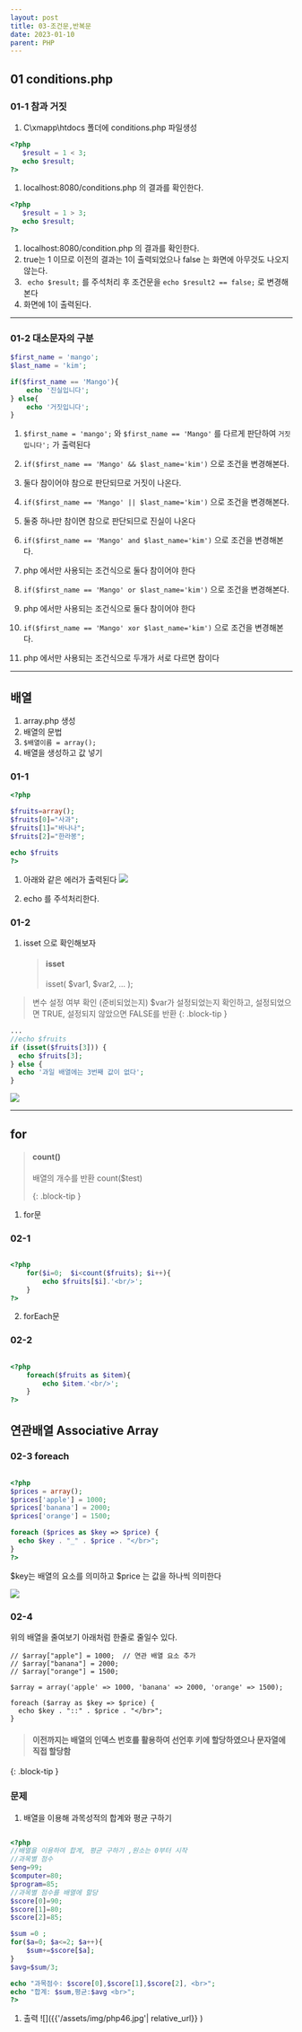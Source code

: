 ```yaml
---
layout: post
title: 03-조건문,반복문
date: 2023-01-10
parent: PHP
---
```


## 01 conditions.php

### 01-1 참과 거짓

1. C\xmapp\htdocs 폴더에 conditions.php 파일생성

```php
<?php
   $result = 1 < 3;
   echo $result;
?>
```

1. localhost:8080/conditions.php 의 결과를 확인한다.

```php
<?php
   $result = 1 > 3;
   echo $result;
?>
```

1. localhost:8080/condition.php 의 결과를 확인한다.
1. true는 1 이므로 이전의 결과는 1이 출력되었으나 false 는 화면에 아무것도 나오지 않는다.
1. ` echo $result;` 를 주석처리 후 조건문을 `echo $result2 == false;` 로 변경해본다
1. 화면에 1이 출력된다.

---

### 01-2 대소문자의 구분

```php
$first_name = 'mango';
$last_name = 'kim';

if($first_name == 'Mango'){
    echo '진실입니다';
} else{
    echo '거짓입니다';
}

```

1. `$first_name = 'mango';` 와 `$first_name == 'Mango'` 를 다르게 판단하여
   `거짓입니다';` 가 출력된다

1. `if($first_name == 'Mango' && $last_name='kim')` 으로 조건을 변경해본다.
1. 둘다 참이어야 참으로 판단되므로 거짓이 나온다.
1. `if($first_name == 'Mango' || $last_name='kim')` 으로 조건을 변경해본다.
1. 둘중 하나만 참이면 참으로 판단되므로 진실이 나온다
1. `if($first_name == 'Mango' and $last_name='kim')` 으로 조건을 변경해본다.
1. php 에서만 사용되는 조건식으로 둘다 참이어야 한다
1. `if($first_name == 'Mango' or $last_name='kim')` 으로 조건을 변경해본다.
1. php 에서만 사용되는 조건식으로 둘다 참이어야 한다
1. `if($first_name == 'Mango' xor $last_name='kim')` 으로 조건을 변경해본다.
1. php 에서만 사용되는 조건식으로 두개가 서로 다르면 참이다

---

## 배열

1. array.php 생성
1. 배열의 문법
1. `$배열이름 = array();`
1. 배열을 생성하고 값 넣기

### 01-1

```php
<?php

$fruits=array();
$fruits[0]="사과";
$fruits[1]="바나나";
$fruits[2]="한라봉";

echo $fruits
?>

```

1. 아래와 같은 에러가 출력된다
   <img src='{{"/assets/img/error0.png" | relative_url }}'>

1. echo 를 주석처리한다.

### 01-2

1. isset 으로 확인해보자
   > #### isset
   >
   > isset( $var1, $var2, ... );
> 변수 설정 여부 확인 (준비되었는지)
> $var가 설정되었는지 확인하고, 설정되었으면 TRUE, 설정되지 않았으면 FALSE를 반환
   > {: .block-tip }

```php
...
//echo $fruits
if (isset($fruits[3])) {
  echo $fruits[3];
} else {
  echo '과일 배열에는 3번째 값이 없다';
}

```

<img src='{{"/assets/img/php-return.jpg" | relative_url }}'>

---

## for

> #### count()
>
> 배열의 개수를 반환
> count($test)
>
> {: .block-tip }

1. for문

### 02-1

```php

<?php
    for($i=0;  $i<count($fruits); $i++){
        echo $fruits[$i].'<br/>';
    }
?>

```

<script src="//onlinegdb.com/embed/js/nDr8uhVzt?theme=dark"></script>

2. forEach문

### 02-2

```php

<?php
    foreach($fruits as $item){
        echo $item.'<br/>';
    }
?>

```
<script src="//onlinegdb.com/embed/js/O5QCPHmCA?theme=dark"></script>


## 연관배열 Associative Array

### 02-3 foreach

```php

<?php
$prices = array();
$prices['apple'] = 1000;
$prices['banana'] = 2000;
$prices['orange'] = 1500;

foreach ($prices as $key => $price) {
  echo $key . "_" . $price . "</br>";
}
?>


```

$key는 배열의 요소를 의미하고 $price 는 값을 하나씩 의미한다

<img src='{{"/assets/img/php30.jpg" | relative_url }}'>

### 02-4 

위의 배열을 줄여보기
아래처럼 한줄로 줄일수 있다.
```
// $array["apple"] = 1000;  // 연관 배열 요소 추가
// $array["banana"] = 2000; 
// $array["orange"] = 1500;

$array = array('apple' => 1000, 'banana' => 2000, 'orange' => 1500);

foreach ($array as $key => $price) {
  echo $key . "::" . $price . "</br>";
}
```
>
>#### 이전까지는 배열의 인덱스 번호를 활용하여 선언후 키에 할당하였으나 문자열에 직접 할당함
>  
{: .block-tip }

### 문제

1. 배열을 이용해 과목성적의 합계와 평균 구하기

```php

<?php
//배열을 이용하여 합계, 평균 구하기 ,원소는 0부터 시작
//과목별 점수
$eng=99;
$computer=80;
$program=85;
//과목별 점수를 배열에 할당
$score[0]=90;
$score[1]=80;
$score[2]=85;

$sum =0 ;
for($a=0; $a<=2; $a++){
    $sum+=$score[$a];
}
$avg=$sum/3;

echo "과목점수: $score[0],$score[1],$score[2], <br>";
echo "합계: $sum,평균:$avg <br>";
?>

```
1. 출력
![]({{'/assets/img/php46.jpg'| relative_url}} )